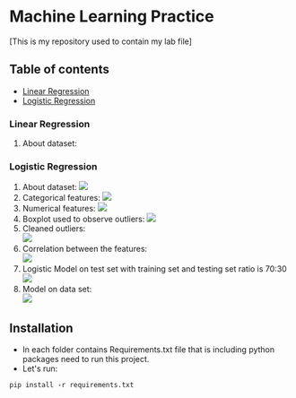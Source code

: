 #  Machine Learning Practice 
[This is my repository used to contain my lab file]
## Table of contents
* [Linear Regression](#linear)
* [Logistic Regression](#logistic)
### Linear Regression<a name="linear"></a>
1. About dataset:

### Logistic Regression<a name="logistic"></a>
1. About dataset:
![](./Image/Logistic/dataset.png)
2. Categorical features:
![](./Image/Logistic/categorical_features.png)
3. Numerical features:
![](./Image/Logistic/numerical_features.png)
4. Boxplot used to observe outliers:
![](./Image/Logistic/outliers.png)
5. Cleaned outliers:<br />
![](./Image/Logistic/processed_outlier.png)
6. Correlation between the features:<br />
![](./Image/Logistic/correlation.png)
7. Logistic Model on test set with training set and testing set ratio is 70:30 <br />
![](./Image/Logistic/model_on_testing.png)
8. Model on data set:<br />
![](./Image/Logistic/model_on_dataset.png)
## Installation
* In each folder contains Requirements.txt file that is including python packages need to run this project.
* Let's run:
```
pip install -r requirements.txt
```


